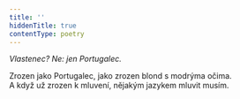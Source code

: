 ```yaml
---
title: ''
hiddenTitle: true
contentType: poetry
---
```


<section>

_Vlastenec? Ne: jen Portugalec._

Zrozen jako Portugalec, jako zrozen blond s modrýma očima.  
A když už zrozen k mluvení, nějakým jazykem mluvit musím.

</section>

